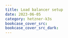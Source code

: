```yaml
---
title: Load balancer setup
date: 2023-06-05
category: hetzner-k3s
bookcase_cover_src:
bookcase_cover_src_dark:
---
```


